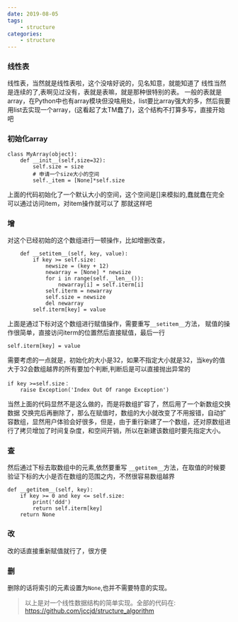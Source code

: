 ```yaml
---
date: 2019-08-05
tags:
    - structure
categories:
    - structure
---
```


### 线性表
线性表，当然就是线性表啦，这个没啥好说的，见名知意，就能知道了
线性当然是连续的了,表啊见过没有，表就是表嘛，就是那种很特别的表。
一般的表就是array，在Python中也有array模块但没啥用处，list要比array强大的多，然后我要用list去实现一个array，(这看起了太TM蠢了)，这个结构不打算多写，直接开始吧
### 初始化array

    class MyArray(object):
        def __init__(self,size=32):
            self.size = size
            # 申请一个size大小的空间
            self._item = [None]*self.size
上面的代码初始化了一个默认大小的空间，这个空间是[]来模拟的,蠢就蠢在完全可以通过访问item，对item操作就可以了
那就这样吧
### 增
对这个已经初始的这个数组进行一顿操作，比如增删改查，

        def __setitem__(self, key, value):
            if key >= self.size:
                newsize = (key + 12)
                newarray = [None] * newsize
                for i in range(self.__len__()):
                    newarray[i] = self.iterm[i]
                self.iterm = newarray
                self.size = newsize
                del newarray
            self.iterm[key] = value
上面是通过下标对这个数组进行赋值操作，需要重写`__setitem__`方法，
赋值的操作很简单，直接访问iterm的位置然后直接赋值，最后一行

    self.iterm[key] = value


需要考虑的一点就是，初始化的大小是32，如果不指定大小就是32，当key的值大于32会数组越界的所有要加个判断,判断后是可以直接抛出异常的

    if key >=self.size：
        raise Exception('Index Out Of range Exception')
当然上面的代码显然不是这么做的，而是将数组扩容了，然后用了一个新数组交换数据
交换完后再删除了，那么在赋值时，数组的大小就改变了不用报错，自动扩容数组，显然用户体验会好很多，但是，由于重行新建了一个数组，还对原数组进行了拷贝增加了时间复杂度，和空间开销，所以在新建该数组时要先指定大小。
### 查
然后通过下标去取数组中的元素,依然要重写 `__getitem__`方法，在取值的时候要
验证下标的大小是否在数组的范围之内，不然很容易数组越界

    def __getitem__(self, key):
        if key >= 0 and key <= self.size:
            print('ddd')
            return self.iterm[key]
        return None
### 改
改的话直接重新赋值就行了，很方便
### 删
删除的话将索引的元素设置为`None`,也并不需要特意的实现。


 > 以上是对一个线性数据结构的简单实现。全部的代码在:
 https://github.com/jccjd/structure_algorithm
